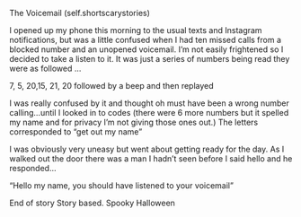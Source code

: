 The Voicemail (self.shortscarystories)

I opened up my phone this morning to the usual texts and Instagram notifications, but was a little confused when I had ten missed calls from a blocked number and an unopened voicemail. I’m not easily frightened so I decided to take a listen to it. It was just a series of numbers being read they were as followed ...

7, 5, 20,15, 21, 20 followed by a beep and then replayed

I was really confused by it and thought oh must have been a wrong number calling...until I looked in to codes (there were 6 more numbers but it spelled my name and for privacy I’m not giving those ones out.) The letters corresponded to “get out my name”

I was obviously very uneasy but went about getting ready for the day. As I walked out the door there was a man I hadn’t seen before I said hello and he responded...

“Hello my name, you should have listened to your voicemail”

End of story
Story based.
Spooky Halloween